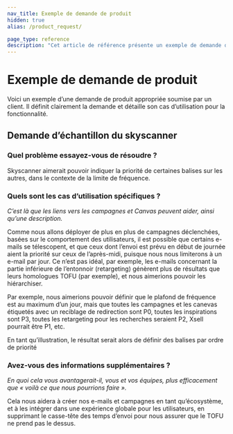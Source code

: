 ```yaml
---
nav_title: Exemple de demande de produit
hidden: true
alias: /product_request/

page_type: reference
description: "Cet article de référence présente un exemple de demande de produit."
---
```


# Exemple de demande de produit
 
Voici un exemple d’une demande de produit appropriée soumise par un client. Il définit clairement la demande et détaille son cas d’utilisation pour la fonctionnalité. 
 
## Demande d’échantillon du skyscanner
 
### Quel problème essayez-vous de résoudre ? 
Skyscanner aimerait pouvoir indiquer la priorité de certaines balises sur les autres, dans le contexte de la limite de fréquence.
 
### Quels sont les cas d’utilisation spécifiques ? 
_C’est là que les liens vers les campagnes et Canvas peuvent aider, ainsi qu’une description._
 
Comme nous allons déployer de plus en plus de campagnes déclenchées, basées sur le comportement des utilisateurs, il est possible que certains e-mails se télescopent, et que ceux dont l’envoi est prévu en début de journée aient la priorité sur ceux de l’après-midi, puisque nous nous limiterons à un e-mail par jour. Ce n’est pas idéal, par exemple, les e-mails concernant la partie inférieure de l’entonnoir (retargeting) génèrent plus de résultats que leurs homologues TOFU (par exemple), et nous aimerions pouvoir les hiérarchiser.
 
Par exemple, nous aimerions pouvoir définir que le plafond de fréquence est au maximum d’un jour, mais que toutes les campagnes et les canevas étiquetés avec un reciblage de redirection sont P0, toutes les inspirations sont P3, toutes les retargeting pour les recherches seraient P2, Xsell pourrait être P1, etc.
 
En tant qu’illustration, le résultat serait alors de définir des balises par ordre de priorité
 
### Avez-vous des informations supplémentaires ? 
_En quoi cela vous avantagerait-il, vous et vos équipes, plus efficacement que « voilà ce que nous pourrions faire »._

Cela nous aidera à créer nos e-mails et campagnes en tant qu’écosystème, et à les intégrer dans une expérience globale pour les utilisateurs, en supprimant le casse-tête des temps d’envoi pour nous assurer que le TOFU ne prend pas le dessus.
